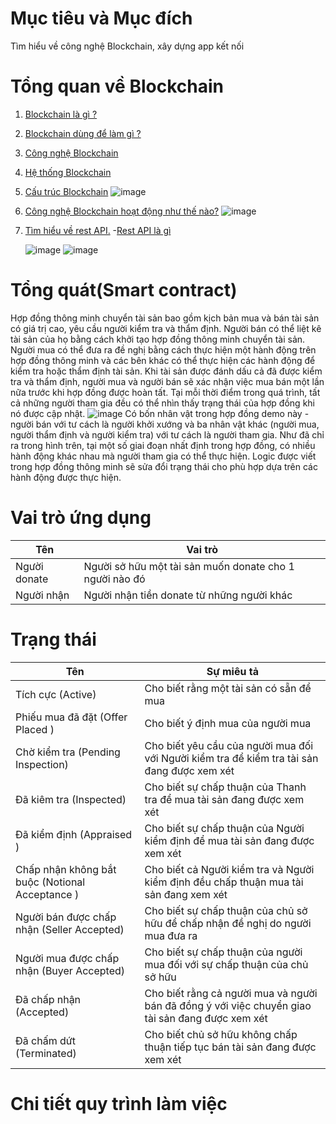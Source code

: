 # Mục tiêu và Mục đích

  Tìm hiểu về công nghệ Blockchain, xây dựng app kết nối
       
#  Tổng quan về Blockchain


1. [Blockchain là gì ?](https://github.com/NguyenHaDoanh/se07-24.1/blob/main/Definition/Blockchain)
2. [Blockchain dùng để làm gì ?](https://github.com/NguyenHaDoanh/se07-24.1/blob/main/Definition/Use)
3. [Công nghệ Blockchain](https://github.com/NguyenHaDoanh/se07-24.1/blob/main/Definition/Tech)
4. [Hệ thống Blockchain](https://github.com/NguyenHaDoanh/se07-24.1/blob/main/Definition/System)
5. [Cấu trúc Blockchain](https://github.com/NguyenHaDoanh/se07-24.1/blob/main/Definition/Structure)
       ![image](https://user-images.githubusercontent.com/92350565/150643595-f616cff5-b4e9-4154-8126-c5ccb2a118f1.png)
6. [Công nghệ Blockchain hoạt động như thế nào?](https://github.com/NguyenHaDoanh/se07-24.1/blob/main/Definition/Operation)
      ![image](https://user-images.githubusercontent.com/92654803/138794853-808260b1-f07c-4699-b6a3-d7e203af86cc.png)
7. [Tìm hiểu về rest API.](https://www.redhat.com/en/topics/api/what-is-a-rest-api?fbclid=IwAR3LFXGv7ET1Lu9_MdPFU0NxX92vHVXwGm6xNDvXNPOwmImbQeWFX5XUV3o)
  -[Rest API là gì](https://itnavi.com.vn/blog/rest-api-la-gi/)
  
    ![image](https://user-images.githubusercontent.com/86102398/138792758-5fce033c-f88f-4bf4-ba62-db88c5daab83.png)
    ![image](https://user-images.githubusercontent.com/86102398/138792800-40880189-0bed-4206-9e5e-405a131cd117.png)


# Tổng quát(Smart contract)
Hợp đồng thông minh chuyển tài sản bao gồm kịch bản mua và bán tài sản có giá trị cao, yêu cầu người kiểm tra và thẩm định. Người bán có thể liệt kê tài sản của họ bằng cách khởi tạo hợp đồng thông minh chuyển tài sản. Người mua có thể đưa ra đề nghị bằng cách thực hiện một hành động trên hợp đồng thông minh và các bên khác có thể thực hiện các hành động để kiểm tra hoặc thẩm định tài sản. Khi tài sản được đánh dấu cả đã được kiểm tra và thẩm định, người mua và người bán sẽ xác nhận việc mua bán một lần nữa trước khi hợp đồng được hoàn tất. Tại mỗi thời điểm trong quá trình, tất cả những người tham gia đều có thể nhìn thấy trạng thái của hợp đồng khi nó được cập nhật. 
![image](https://user-images.githubusercontent.com/86102398/138625413-45b50ebf-0624-4e74-b9f7-c432f29acedb.png)
Có bốn nhân vật trong hợp đồng demo này - người bán với tư cách là người khởi xướng và ba nhân vật khác (người mua, người thẩm định và người kiểm tra) với tư cách là người tham gia. Như đã chỉ ra trong hình trên, tại một số giai đoạn nhất định trong hợp đồng, có nhiều hành động khác nhau mà người tham gia có thể thực hiện. Logic được viết trong hợp đồng thông minh sẽ sửa đổi trạng thái cho phù hợp dựa trên các hành động được thực hiện. 
# Vai trò ứng dụng 
|Tên|Vai trò|
|---|-------|
|Người donate|Người sở hữu một tài sản muốn donate cho 1 người nào đó|
|Người nhận |Người nhận tiền donate từ những người khác|
# Trạng thái
|Tên|Sự miêu tả|
|---|----------|
|Tích cực (Active)|Cho biết rằng một tài sản có sẵn để mua|
|Phiếu mua đã đặt (Offer Placed )|Cho biết ý định mua của người mua|
|Chờ kiểm tra (Pending Inspection)|Cho biết yêu cầu của người mua đối với Người kiểm tra để kiểm tra tài sản đang được xem xét|
|Đã kiêm tra (Inspected)|Cho biết sự chấp thuận của Thanh tra để mua tài sản đang được xem xét|
|Đã kiểm định (Appraised )|Cho biết sự chấp thuận của Người kiểm định để mua tài sản đang được xem xét|
|Chấp nhận không bắt buộc (Notional Acceptance )|Cho biết cả Người kiểm tra và Người kiểm định đều chấp thuận mua tài sản đang xem xét|
|Người bán được chấp nhận (Seller Accepted)|Cho biết sự chấp thuận của chủ sở hữu để chấp nhận đề nghị do người mua đưa ra|
|Người mua được chấp nhận (Buyer Accepted) |Cho biết sự chấp thuận của người mua đối với sự chấp thuận của chủ sở hữu|
|Đã chấp nhận (Accepted)|Cho biết rằng cả người mua và người bán đã đồng ý với việc chuyển giao tài sản đang được xem xét|
|Đã chấm dứt (Terminated)|Cho biết chủ sở hữu không chấp thuận tiếp tục bán tài sản đang được xem xét|
# Chi tiết quy trình làm việc
  
